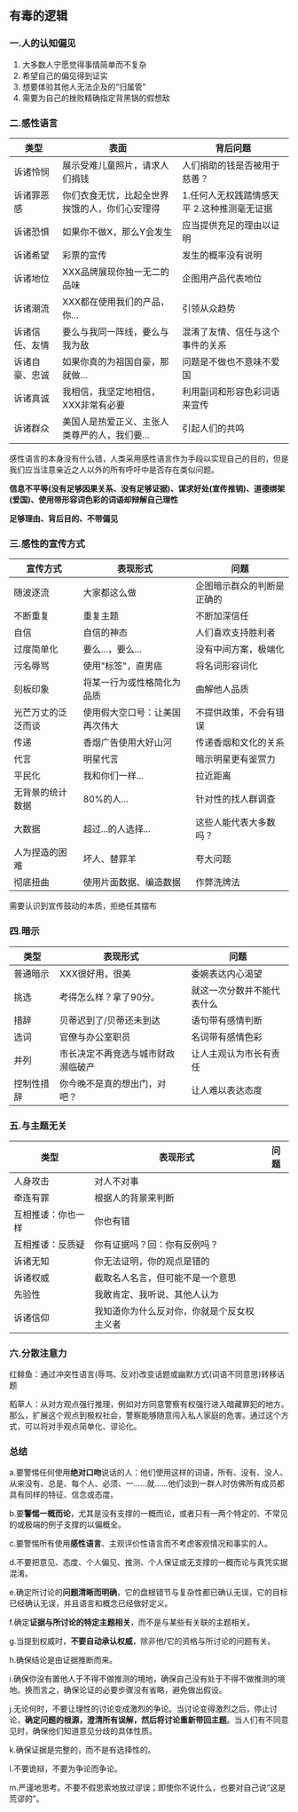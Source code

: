 ## 有毒的逻辑

<!-- toc -->

### 一.人的认知偏见

1. 大多数人宁愿觉得事情简单而不复杂
2. 希望自己的偏见得到证实
3. 想要体验其他人无法企及的“归属管”
4. 需要为自己的挫败精确指定背黑锅的假想敌

### 二.感性语言

| 类型           | 表面                                           | 背后问题                                     |
| -------------- | ---------------------------------------------- | -------------------------------------------- |
| 诉诸怜悯       | 展示受难儿童照片，请求人们捐钱                 | 人们捐助的钱是否被用于慈善？                 |
| 诉诸罪恶感     | 你们衣食无忧，比起全世界挨饿的人，你们心安理得 | 1.任何人无权践踏情感天平  2.这种推测毫无证据 |
| 诉诸恐惧       | 如果你不做X，那么Y会发生                       | 应当提供充足的理由以证明                     |
| 诉诸希望       | 彩票的宣传                                     | 发生的概率没有说明                           |
| 诉诸地位       | XXX品牌展现你独一无二的品味                    | 企图用产品代表地位                           |
| 诉诸潮流       | XXX都在使用我们的产品，你...                   | 引领从众趋势                                 |
| 诉诸信任、友情 | 要么与我同一阵线，要么与我为敌                 | 混淆了友情、信任与这个事件的关系             |
| 诉诸自豪、忠诚 | 如果你真的为祖国自豪，那就做...                | 问题是不做也不意味不爱国                     |
| 诉诸真诚       | 我相信，我坚定地相信，XXX非常有必要            | 利用副词和形容色彩词语来宣传                 |
| 诉诸群众       | 美国人是热爱正义、主张人类尊严的人，我们要...  | 引起人们的共鸣                               |

感性语言的本身没有什么错，人类采用感性语言作为手段以实现自己的目的，但是我们应当注意亲近之人以外的所有呼吁中是否存在类似问题。

**信息不平等(没有足够因果关系、没有足够证据)、谋求好处(宣传推销)、道德绑架(爱国)、使用带形容词色彩的词语却辩解自己理性**

**足够理由、背后目的、不带偏见**

### 三.感性的宣传方式

| 宣传方式           | 表现形式                       | 问题                       |
| ------------------ | ------------------------------ | -------------------------- |
| 随波逐流           | 大家都这么做                   | 企图暗示群众的判断是正确的 |
| 不断重复           | 重复主题                       | 不断加深信任               |
| 自信               | 自信的神态                     | 人们喜欢支持胜利者         |
| 过度简单化         | 要么...，要么...               | 没有中间方案，极端化       |
| 污名辱骂           | 使用"标签"，直男癌             | 将名词形容词化             |
| 刻板印象           | 将某一行为或性格简化为品质     | 曲解他人品质               |
| 光芒万丈的泛泛而谈 | 使用假大空口号：让美国再次伟大 | 不提供政策，不会有错误     |
| 传递               | 香烟广告使用大好山河           | 传递香烟和文化的关系       |
| 代言               | 明星代言                       | 暗示明星更有鉴赏力         |
| 平民化             | 我和你们一样...                | 拉近距离                   |
| 无背景的统计数据   | 80%的人...                     | 针对性的找人群调查         |
| 大数据             | 超过...的人选择...             | 这些人能代表大多数吗？     |
| 人为捏造的困难     | 坏人、替罪羊                   | 夸大问题                   |
| 彻底扭曲           | 使用片面数据、编造数据         | 作弊洗牌法                 |

需要认识到宣传鼓动的本质，拒绝任其摆布

### 四.暗示

| 类型       | 表现形式                           | 问题                       |
| ---------- | ---------------------------------- | -------------------------- |
| 普通暗示   | XXX很好用，很美                    | 委婉表达内心渴望           |
| 挑选       | 考得怎么样？拿了90分。             | 就这一次分数并不能代表什么 |
| 措辞       | 贝蒂迟到了/贝蒂还未到达            | 语句带有感情判断           |
| 选词       | 官僚与办公室职员                   | 名词带有感情色彩           |
| 并列       | 市长决定不再竞选与城市财政濒临破产 | 让人主观认为市长有责任     |
| 控制性措辞 | 你今晚不是真的想出门，对吧？       | 让人难以表达态度           |

### 五.与主题无关

| 类型               | 表现形式                                   | 问题 |
| ------------------ | ------------------------------------------ | ---- |
| 人身攻击           | 对人不对事                                 |      |
| 牵连有罪           | 根据人的背景来判断                         |      |
| 互相推诿：你也一样 | 你也有错                                   |      |
| 互相推诿：反质疑   | 你有证据吗？回：你有反例吗？               |      |
| 诉诸无知           | 你无法证明，你的观点是错的                 |      |
| 诉诸权威           | 截取名人名言，但可能不是一个意思           |      |
| 先验性             | 我敢肯定、我听说、其他人认为               |      |
| 诉诸信仰           | 我知道你为什么反对你，你就是个反女权主义者 |      |

### 六.分散注意力

红鲱鱼：通过冲突性语言(辱骂、反对)改变话题或幽默方式(词语不同意思)转移话题

稻草人：从对方观点强行推理，例如对方同意警察有权强行进入暗藏罪犯的地方。那么，扩展这个观点到极权社会，警察能够随意闯入私人家庭的危害。通过这个方式，可以将对手观点简单化、谬论化。

### 总结

a.要警惕任何使用**绝对口吻**说话的人：他们使用这样的词语，所有、没有、没人、从来没有、总是、每个人、必须、一……就……他们谈到一群人时仿佛所有成员都具有同样的特征、信念或态度。

b.要**警惕一概而论**，尤其是没有支撑的一概而论，或者只有一两个特定的、不常见的或极端的例子支撑的以偏概全。

c.要警惕所有使用**感性语言**、主观评价性语言而不考虑客观情况和事实的人。

d.不要把意见、态度、个人偏见、推测、个人保证或无支撑的一概而论与真凭实据混淆。

e.确定所讨论的**问题清晰而明确**，它的盘根错节与复杂性都已确认无误，它的目标已经确认无误，并且语言和概念已经做好定义。

f.确定**证据与所讨论的特定主题相关**，而不是与某些有关联的主题相关。

g.当提到权威时，**不要自动承认权威**，除非他/它的资格与所讨论的问题有关。

h.确保结论是由证据推断而来。

i.确保你没有置他人于不得不做推测的境地，确保自己没有处于不得不做推测的境地。换而言之，确保论证的必要步骤没有省略，避免做出假设。

j.无论何时，不要让理性的讨论变成激烈的争论。当讨论变得激烈之后，停止讨论，**确定问题的根源，澄清所有误解，然后将讨论重新带回主题**。当人们有不同意见时，确保他们知道意见分歧的具体性质。

k.确保证据是完整的，而不是有选择性的。

l.不要诡辩，不要为争论而争论。

m.严谨地思考。不要不假思索地放过谬误；即使你不说什么，也要对自己说“这是荒谬的”。

